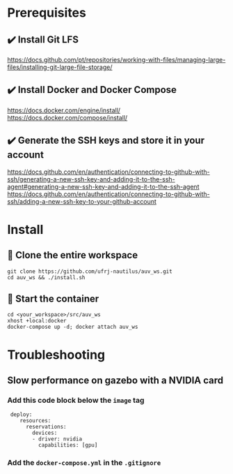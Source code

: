 # Prerequisites
## ✔️ Install Git LFS
<https://docs.github.com/pt/repositories/working-with-files/managing-large-files/installing-git-large-file-storage/>
## :heavy_check_mark: Install Docker and Docker Compose<br />
<https://docs.docker.com/engine/install/><br />
<https://docs.docker.com/compose/install/>
## :heavy_check_mark: Generate the SSH keys and store it in your account<br />
<https://docs.github.com/en/authentication/connecting-to-github-with-ssh/generating-a-new-ssh-key-and-adding-it-to-the-ssh-agent#generating-a-new-ssh-key-and-adding-it-to-the-ssh-agent><br />
<https://docs.github.com/en/authentication/connecting-to-github-with-ssh/adding-a-new-ssh-key-to-your-github-account>
# Install
## :checkered_flag: Clone the entire workspace
    
    git clone https://github.com/ufrj-nautilus/auv_ws.git
    cd auv_ws && ./install.sh
## :checkered_flag: Start the container
    
    cd <your_workspace>/src/auv_ws
    xhost +local:docker
    docker-compose up -d; docker attach auv_ws
# Troubleshooting
## Slow performance on gazebo with a NVIDIA card
### Add this code block below the `image` tag
```
 deploy:
    resources:
      reservations:
        devices:
        - driver: nvidia
          capabilities: [gpu]
```
### Add the ```docker-compose.yml``` in the ```.gitignore```
